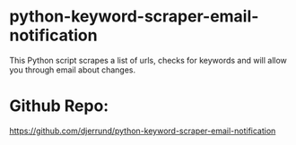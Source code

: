 # python-keyword-scraper-email-notification
This Python script scrapes a list of urls, checks for keywords and will allow you through email about changes.

# Github Repo:
https://github.com/djerrund/python-keyword-scraper-email-notification
